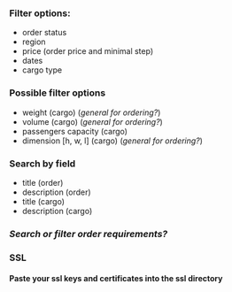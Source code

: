 ### Filter options:

- order status
- region
- price (order price and minimal step)
- dates
- cargo type

### Possible filter options

- weight (cargo) (_general for ordering?_)
- volume (cargo) (_general for ordering?_)
- passengers capacity (cargo)
- dimension [h, w, l] (cargo) (_general for ordering?_)

### Search by field

- title (order)
- description (order)
- title (cargo)
- description (cargo)

### _**Search or filter order requirements?**_


### SSL

#### Paste your ssl keys and certificates into the ssl directory